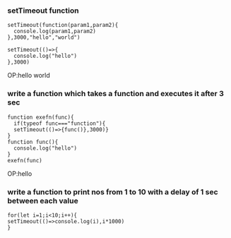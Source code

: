 ###  setTimeout function 
```
setTimeout(function(param1,param2){
  console.log(param1,param2)
},3000,"hello","world")
``` 
```
setTimeout(()=>{
  console.log("hello")
},3000)
```
OP:hello world

### write a function which takes a function and executes it after 3 sec
```
function exefn(func){
  if(typeof func==="function"){
  setTimeout(()=>{func()},3000)}
}
function func(){
  console.log("hello")
}
exefn(func)
```
OP:hello

### write a function to print nos from 1 to 10 with a delay of 1 sec between each value 
```
for(let i=1;i<10;i++){
setTimeout(()=>console.log(i),i*1000)
}
```

